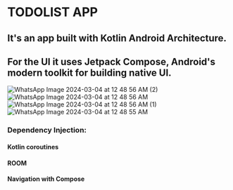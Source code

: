 # TODOLIST APP

## It's an app built with Kotlin Android Architecture.
## For the UI it uses Jetpack Compose, Android's modern toolkit for building native UI.

![WhatsApp Image 2024-03-04 at 12 48 56 AM (2)](https://github.com/ShivangiTiwari10/TodoApp/assets/123884896/fd83b53f-9fae-40a5-90cd-cfd642f3a77d)
![WhatsApp Image 2024-03-04 at 12 48 56 AM](https://github.com/ShivangiTiwari10/TodoApp/assets/123884896/772eda51-f04d-4198-a72e-4b75e7b59ca7)
![WhatsApp Image 2024-03-04 at 12 48 56 AM (1)](https://github.com/ShivangiTiwari10/TodoApp/assets/123884896/f13aa8b4-e99e-4b91-bab5-5524ee4e66d9)
![WhatsApp Image 2024-03-04 at 12 48 55 AM](https://github.com/ShivangiTiwari10/TodoApp/assets/123884896/d75289c0-9ed6-40f9-b6a0-1996ef02db73)

### Dependency Injection:
#### Kotlin coroutines
#### ROOM
#### Navigation with Compose

